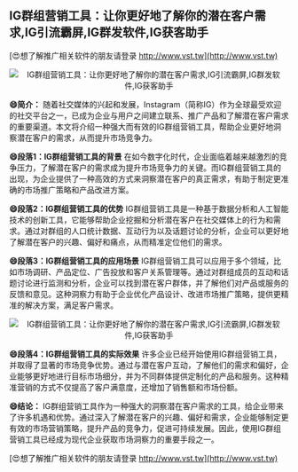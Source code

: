 ## **IG群组营销工具：让你更好地了解你的潜在客户需求,IG引流霸屏,IG群发软件,IG获客助手**

[😍想了解推广相关软件的朋友请登录 http://www.vst.tw](http://www.vst.tw)

 <center><img src="https://vst.tw/MP4/tuiguang/png/5.png" alt="IG群组营销工具：让你更好地了解你的潜在客户需求,IG引流霸屏,IG群发软件,IG获客助手"></center>

**😄简介：**
随着社交媒体的兴起和发展，Instagram（简称IG）作为全球最受欢迎的社交平台之一，已成为企业与用户之间建立联系、推广产品和了解潜在客户需求的重要渠道。本文将介绍一种强大而有效的IG群组营销工具，帮助企业更好地洞察潜在客户的需求，从而提升市场竞争力。

**😄段落1：IG群组营销工具的背景**
在如今数字化时代，企业面临着越来越激烈的竞争压力，了解潜在客户的需求成为提升市场竞争力的关键。而IG群组营销工具的出现，为企业提供了一种高效的方式来洞察潜在客户的真正需求，有助于制定更准确的市场推广策略和产品改进方案。

**😄段落2：IG群组营销工具的优势**
IG群组营销工具是一种基于数据分析和人工智能技术的创新工具，它能够帮助企业挖掘和分析潜在客户在社交媒体上的行为和需求。通过对群组的人口统计数据、互动行为以及话题讨论的分析，企业可以更好地了解潜在客户的兴趣、偏好和痛点，从而精准定位他们的需求。

**😄段落3：IG群组营销工具的应用场景**
IG群组营销工具可以应用于多个领域，比如市场调研、产品定位、广告投放和客户关系管理等。通过对群组成员的互动和话题讨论进行监测和分析，企业可以找到潜在客户群体，并了解他们对产品或服务的反馈和意见。这种洞察力有助于企业优化产品设计、改进市场推广策略，提供更精准的解决方案，满足客户需求。

 <center><img src="https://vst.tw/MP4/tuiguang/png/1.png" alt="IG群组营销工具：让你更好地了解你的潜在客户需求,IG引流霸屏,IG群发软件,IG获客助手"></center>

**😄段落4：IG群组营销工具的实际效果**
许多企业已经开始使用IG群组营销工具，并取得了显著的市场竞争优势。通过与潜在客户互动，了解他们的需求和偏好，企业能够更好地进行目标市场细分，并为不同群体提供定制化的产品和服务。这种精准营销的方式不仅提高了客户满意度，还增加了销售额和市场份额。

**😄结论：**
IG群组营销工具作为一种强大的洞察潜在客户需求的工具，给企业带来了许多机遇和优势。通过深入了解潜在客户的兴趣、偏好和需求，企业能够制定更有效的市场营销策略，提升产品的竞争力，促进可持续发展。因此，使用IG群组营销工具已经成为现代企业获取市场洞察力的重要手段之一。

[😍想了解推广相关软件的朋友请登录 http://www.vst.tw](http://www.vst.tw)




